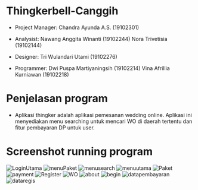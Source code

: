 # Thingkerbell-Canggih
-  Project Manager:
   Chandra Ayunda A.S.      (19102301)

-  Analysist:
   Nawang Anggita Winanti   (19102244)
   Nora Trivetisia          (19102144)

-  Designer:
   Tri Wulandari Utami     (19102276)

-  Programmer:
   Dwi Puspa Martiyaningsih         (19102214)
   Vina Afrillia Kurniawan           (19102218)

# Penjelasan program
- Aplikasi thingker adalah aplikasi pemesanan wedding online. Aplikasi ini menyediakan menu searching untuk mencari WO di daerah tertentu dan fitur pembayaran DP untuk user.

# Screenshot running program
![LoginUtama](https://user-images.githubusercontent.com/87349653/128623508-6cc69f1b-747b-4f1e-a4c4-b0fa271da589.PNG)
![menuPaket](https://user-images.githubusercontent.com/87349653/128623509-34d5af1d-bab6-400d-aa4f-2f94b738a962.PNG)
![menusearch](https://user-images.githubusercontent.com/87349653/128623510-e822e342-a0c4-4395-b32d-db35deb62225.PNG)
![menuutama](https://user-images.githubusercontent.com/87349653/128623512-15887121-512e-45fa-8189-a3462452928e.PNG)
![Paket](https://user-images.githubusercontent.com/87349653/128623515-3b383591-403c-4b20-b44a-f9a9f078d899.PNG)
![payment](https://user-images.githubusercontent.com/87349653/128623518-0e5e9b0b-2a36-4ff3-a362-1fa41d644125.PNG)
![Register](https://user-images.githubusercontent.com/87349653/128623519-15688290-9b51-444c-a2bd-118447cf6dbc.PNG)
![WO](https://user-images.githubusercontent.com/87349653/128623520-908e6981-d57b-4714-ae18-65242ced19a5.PNG)
![about](https://user-images.githubusercontent.com/87349653/128623522-a686d1da-96e6-437e-9e83-b7a56f3d879f.PNG)
![begin](https://user-images.githubusercontent.com/87349653/128623525-497a6057-9ace-4a02-88b9-19acd85dd2cb.PNG)
![datapembayaran](https://user-images.githubusercontent.com/87349653/128623526-2464822b-11d0-4e7f-a34a-e2b4b918af3e.PNG)
![dataregis](https://user-images.githubusercontent.com/87349653/128623528-85be7e6d-25f0-434c-b344-ff214ea3080b.PNG)

